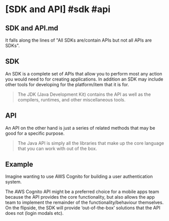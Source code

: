 # [SDK and API] #sdk #api

## SDK and API.md

It falls along the lines of "All SDKs are/contain APIs but not all APIs are SDKs".

## SDK

An SDK is a complete set of APIs that allow you to perform most any action you would need to for creating applications. In addition an SDK may include other tools for developing for the platform/item that it is for.

> The JDK (Java Development Kit) contains the API as well as the compilers, runtimes, and other miscellaneous tools.

## API

An API on the other hand is just a series of related methods that may be good for a specific purpose.

> The Java API is simply all the libraries that make up the core language that you can work with out of the box.

## Example

Imagine wanting to use AWS Cognito for building a user authentication system.

The AWS Cognito API might be a preferred choice for a mobile apps team because the API provides the core functionality, but also allows the app team to implement the remainder of the functionality/behaviour themselves. On the flipside, the SDK will provide ‘out-of-the-box’ solutions that the API does not (login modals etc).

